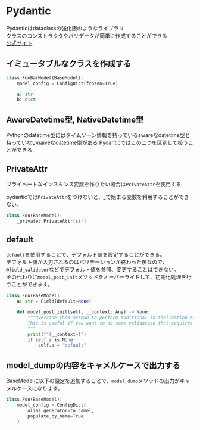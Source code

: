 # Pydantic

Pydanticはdataclassの強化版のようなライブラリ  
クラスのコンストラクタやバリデータが簡単に作成することができる  
[公式サイト](https://docs.pydantic.dev/latest/)  

## イミュータブルなクラスを作成する

```python
class FooBarModel(BaseModel):
    model_config = ConfigDict(frozen=True)

    a: str
    b: dict
```

## AwareDatetime型, NativeDatetime型

Pythonのdatetime型にはタイムゾーン情報を持っているawareなdatetime型と持っていないnaiveなdatetime型がある
Pydanticではこの二つを区別して扱うことができる

## PrivateAttr

プライベートなインスタンス変数を作りたい場合は`PrivateAttr`を使用する  

pydanticでは`PrivateAttr`をつけないと、_で始まる変数を利用することができない。

```python
class Foo(BaseModel):
    _private: PrivateAttr[str]
```

## default

`default`を使用することで、デフォルト値を設定することができる。  
デフォルト値が入力されるのはバリデーションが終わった後なので、`@field_validator`などでデフォルト値を参照、変更することはできない。  
その代わりに`model_post_init`メソッドをオーバーライドして、初期化処理を行うことができます。

```python
class Foo(BaseModel):
    a: str = Field(default=None)

    def model_post_init(self, __context: Any) -> None:
        """Override this method to perform additional initialization after `__init__` and `model_construct`.
        This is useful if you want to do some validation that requires the entire model to be initialized.
        """
        print(f"{__context=}")
        if self.a is None:
            self.a = "default"
```

## model_dumpの内容をキャメルケースで出力する

BaseModelに以下の設定を追加することで、`model_dump`メソッドの出力がキャメルケースになります。

```python
class Foo(BaseModel):
    model_config = ConfigDict(
        alias_generator=to_camel,
        populate_by_name=True
    )
```
